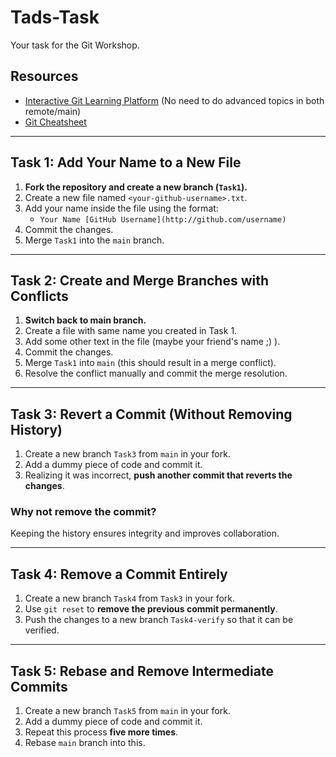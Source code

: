 # Tads-Task
Your task for the Git Workshop.

## Resources

- [Interactive Git Learning Platform](https://learngitbranching.js.org) (No need to do advanced topics in both remote/main)
- [Git Cheatsheet](https://github.github.com/training-kit/downloads/github-git-cheat-sheet/)

---

## Task 1: Add Your Name to a New File

1. **Fork the repository and create a new branch (`Task1`).**
2. Create a new file named `<your-github-username>.txt`.
3. Add your name inside the file using the format:
   - `Your Name [GitHub Username](http://github.com/username)`
4. Commit the changes.
5. Merge `Task1` into the `main` branch.

---

## Task 2: Create and Merge Branches with Conflicts

1. **Switch back to main branch.**
2. Create a file with same name you created in Task 1.
3. Add some other text in the file (maybe your friend's name ;) ).
4. Commit the changes.
5. Merge `Task1` into `main` (this should result in a merge conflict).
6. Resolve the conflict manually and commit the merge resolution.

---

## Task 3: Revert a Commit (Without Removing History)

1. Create a new branch `Task3` from `main` in your fork.
2. Add a dummy piece of code and commit it.
3. Realizing it was incorrect, **push another commit that reverts the changes**.

### Why not remove the commit?

Keeping the history ensures integrity and improves collaboration.

---

## Task 4: Remove a Commit Entirely

1. Create a new branch `Task4` from `Task3` in your fork.
2. Use `git reset` to **remove the previous commit permanently**.
3. Push the changes to a new branch `Task4-verify` so that it can be verified.

---

## Task 5: Rebase and Remove Intermediate Commits

1. Create a new branch `Task5` from `main` in your fork.
2. Add a dummy piece of code and commit it.
3. Repeat this process **five more times**.
4. Rebase `main` branch into this.
